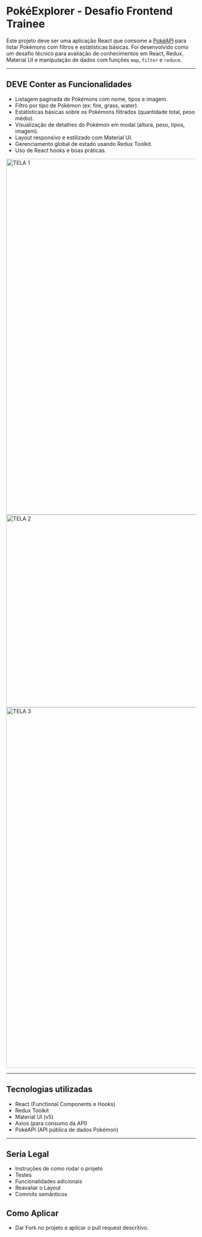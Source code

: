 # PokéExplorer - Desafio Frontend Trainee

Este projeto deve ser uma aplicação React que consome a [PokéAPI](https://pokeapi.co/) para listar Pokémons com filtros e estatísticas básicas. Foi desenvolvido como um desafio técnico para avaliação de conhecimentos em React, Redux, Material UI e manipulação de dados com funções `map`, `filter` e `reduce`.

---

## DEVE Conter as Funcionalidades

- Listagem paginada de Pokémons com nome, tipos e imagem.
- Filtro por tipo de Pokémon (ex: fire, grass, water).
- Estatísticas básicas sobre os Pokémons filtrados (quantidade total, peso médio).
- Visualização de detalhes do Pokémon em modal (altura, peso, tipos, imagem).
- Layout responsivo e estilizado com Material UI.
- Gerenciamento global de estado usando Redux Toolkit.
- Uso de React hooks e boas práticas.

<img width="944" alt="TELA 1" src="https://github.com/user-attachments/assets/7508be47-7054-48e1-b3ab-900ceb9106a2" />
<img width="511" alt="TELA 2" src="https://github.com/user-attachments/assets/a2a50b70-b1ef-48eb-84d4-bf283c0f35d4" />
<img width="957" alt="TELA 3" src="https://github.com/user-attachments/assets/7636b6ed-2026-4186-9d4b-b0c0eb4072b9" />

---

## Tecnologias utilizadas

- React (Functional Components e Hooks)
- Redux Toolkit
- Material UI (v5)
- Axios (para consumo da API)
- PokéAPI (API pública de dados Pokémon)

---

## Seria Legal

- Instruções de como rodar o projeto
- Testes
- Funcionalidades adicionais
- Reavaliar o Layout
- Commits semânticos

## Como Aplicar

- Dar Fork no projeto e aplicar o pull request descritivo.  
